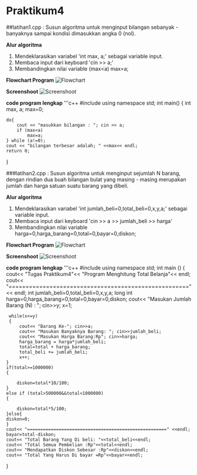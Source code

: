 # Praktikum4

##latihan1.cpp : Susun algoritma untuk menginput bilangan sebanyak - banyaknya sampai kondisi dimasukkan angka 0 (nol).

**Alur algoritma**
1. Mendeklarasikan variabel 'int max, a;' sebagai variable input.
2. Membaca input dari keyboard 'cin >> a;'
3. Membandingkan nilai variable (max<a)
            			 max=a;

**Flowchart Program**
![Flowchart](https://raw.githubusercontent.com/fiqihalfiansyahzahari/Praktikum4/master/Flowchart1.jpg)

**Screenshoot**
![Screenshoot](https://raw.githubusercontent.com/fiqihalfiansyahzahari/Praktikum4/master/screnshoot1.png)

**code program lengkap**
'''c++
#include <iostream>
using namespace std;
int main()
{
    int max, a;
    max=0;

    do{
        cout << "masukkan bilangan : "; cin >> a;
        if (max<a)
            max=a;
    } while (a!=0);
    cout << "bilangan terbesar adalah; " <<max<< endl;
    return 0;
}


###latihan2.cpp : Susun algoritma untuk menginput sejumlah N barang, dengan rindian dua buah bilangan bulat yang masing - masing merupakan jumlah dan harga satuan suatu barang yang dibeli.

**Alur algoritma**
1. Mendeklarasikan variabel 'int jumlah_beli=0,total_beli=0,x,y,a;' sebagai variable input.
2. Membaca input dari keyboard 'cin >> a >> jumlah_beli >> harga'
3. Membandingkan nilai variable  harga=0,harga_barang=0,total=0,bayar=0,diskon;

**Flowchart Program**
![Flowchart](https://raw.githubusercontent.com/fiqihalfiansyahzahari/Praktikum4/master/flowchart2.jpg)

**Screenshoot**
![Screenshoot](https://raw.githubusercontent.com/fiqihalfiansyahzahari/Praktikum4/master/screnshoot2.png)

**code program lengkap**
'''c++
#include <iostream>
using namespace std;
int main ()
{
     cout<< "Tugas Praktikum4"<< "Program Menghitung Total Belanja"<< endl;
     cout<< "====================================================="<< endl;
     int jumlah_beli=0,total_beli=0,x,y,a;
     long int
     harga=0,harga_barang=0,total=0,bayar=0,diskon;
     cout<< "Masukan Jumlah Barang (N) : "; cin>>y;
     x=1;

     while(x<=y)
     {
         cout<< "Barang Ke-"; cin>>a;
         cout<< "Masukan Banyaknya Barang: "; cin>>jumlah_beli;
         cout<< "Masukan Harga Barang:Rp"; cin>>harga;
         harga_barang = harga*jumlah_beli;
         total=total + harga_barang;
         total_beli += jumlah_beli;
         x++;
    }
    if(total>=1000000)
    {

        diskon=total*10/100;
    }
    else if (total>500000&&total<1000000)
    {

        diskon=total*5/100;
    }else{
    diskon=0;
    }
    cout<< "=====================================================" <<endl;
    bayar=total-diskon;
    cout<< "Total Barang Yang Di beli: "<<total_beli<<endl;
    cout<< "Total Semua Pembelian :Rp"<<total<<endl;
    cout<< "Mendapatkan Diskon Sebesar :Rp"<<diskon<<endl;
    cout<< "Total Yang Harus Di bayar =Rp"<<bayar<<endl;
}
